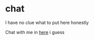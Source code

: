 # chat
I have no clue what to put here honestly<p>
Chat with me in [here](https://discord.gg/KZ3vXMg) i guess